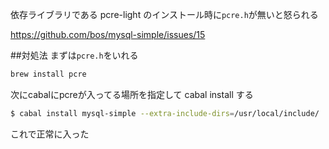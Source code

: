 依存ライブラリである pcre-light のインストール時に`pcre.h`が無いと怒られる

<https://github.com/bos/mysql-simple/issues/15>

##対処法
まずは`pcre.h`をいれる

```bash
brew install pcre
```

次にcabalにpcreが入ってる場所を指定して cabal install する

```bash
$ cabal install mysql-simple --extra-include-dirs=/usr/local/include/
```

これで正常に入った
